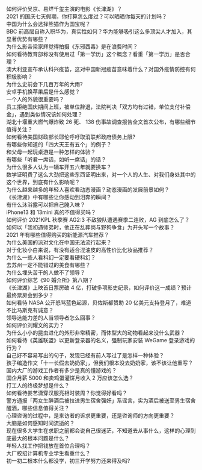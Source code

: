 如何评价吴京、易烊千玺主演的电影《长津湖》？  
2021 的国庆七天假期，你打算怎么度过？可以晒晒你每天的计划吗？  
中国为什么会选择熊猫作为国宝呢？  
BBC 前高层自称入职华为，真实性如何？华为能够吸引这么多顶尖人才加入，其显著优势有哪些？  
为什么影帝梁家辉觉得拍摄《东邪西毒》是在浪费时间？  
如何看待教育部称没有使用过「第一学历」这个概念？看重「第一学历」是否合理？  
澳大利亚宣布承认科兴疫苗，这对中国新冠疫苗意味着什么？对国外疫情防控有何积极影响？  
为什么史前会下几百万年的大雨?  
安卓手机换苹果后是什么感觉？  
一个人的外貌很重要吗？  
员工拒绝国庆期间上班，被单位辞退，法院判决「双方均有过错，单位支付补偿金」，遇到类似情况该如何处理？  
湖北十堰重大燃气爆炸致 26 死、 138 伤事故调查报告全文首次公布，有哪些细节值得关注？  
如何看待美国财政部长耶伦呼吁取消联邦政府债务上限?  
有哪些你知道的「四大天王有五个」的例子？  
和父母一起玩桌游是一种怎样的体验？  
有哪些「听君一席话，如听一席话」的话？  
为什么很多人认为一辆车开五六年就要换车？  
数学证明费了这么大劲把这些东西证明出来，对一个人的人生、对我们身处其中的这个世界，到底有什么影响呢？  
为什么越来越多的年轻人喜欢看动态漫画？动态漫画的发展前景如何？  
《长津湖》中有哪些让你感动到泪奔的瞬间？  
有什么沐浴露可以把自己腌入味？  
iPhone13 和 13mini 真的不值得买吗？  
如何评价 2021KPL 秋季赛 AG2:3 不敌狼队遭遇赛季二连败，AG 到底怎么了？  
如何以「我初遇师弟时，他正在乱葬岗与野狗争食」为开头写一个故事？  
2021 年有哪些值得购买的新能源汽车推荐？  
为什么美国的派对文化在中国无法流行起来？  
对于化妆小白来说，有没有适合混油皮的高性价比化妆品推荐？  
为什么一些人看科幻一定要看硬科幻？  
去苏州一定不能错过的美食有哪些？  
为什么埋头苦干的人做不了领导？  
如何评价综艺《90 婚介所》第八期？  
《长津湖》上映首日票房破 4 亿，打破多项影史纪录，如何评价这一成绩？预计最终票房会到多少？  
如何看待 NASA 公开怒骂蓝色起源，贝佐斯都赞助 20 亿美元支持登月了，难道不比马斯克有诚意？  
领导选能力差的人当领导者怎么回事？  
如何评价刘耀文的实力？  
为什么小小的昆虫进化的外形非常精密，而体型大的动物看起来没什么武器？  
如何看待《英雄联盟》以更新登录器的名义，强制玩家安装 WeGame 登录游戏的行为？  
自己好不容易写出的句子，发现已经有前人写过了是怎样一种体验？  
孩子编造作文「十一长假去奶奶家」，但我们根本没去奶奶家，该不该让他重写？  
国内大厂的游戏工作者有多少是真的懂游戏的？  
国企月薪  5000 和卖鸡蛋灌饼月收入 2 万应该怎么选？  
打工人的终极梦想是什么？  
如何看待娄艺潇穿汉服亮相时装周？你觉得好看吗？  
警方通报「两女生醉酒后被拉进男生宿舍强奸」系谣言，实为酒后被送至男生宿舍醒酒，哪些信息值得关注？  
心理咨询的过程中，是来访者的诉求更重要，还是咨询师的方向更重要？  
大脑是如何感知时间流逝的？  
现在很多大学生在求职之前都会说自己很迷茫，不知道去从事什么，这样的心理到底最大的根本问题是什么？  
年轻人找工作把钱放在首位合理吗？  
大厂校招计算机专业学生看重什么？  
初一初二根本什么都没学，初三开学努力还来得及吗?  
